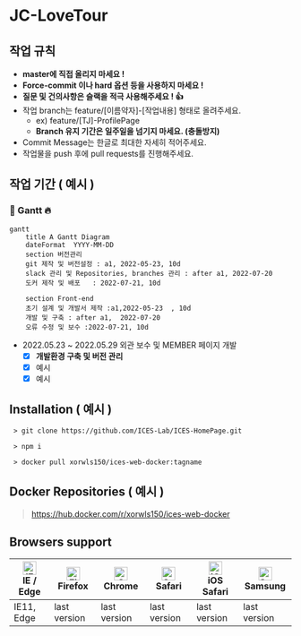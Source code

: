 # JC-LoveTour


## 작업 규칙
 - **master에 직접 올리지 마세요 !**
 - **Force-commit 이나 hard 옵션 등을 사용하지 마세요 !**
 - **질문 및 건의사항은 슬랙을 적극 사용해주세요 ! :+1:**
 - 작업 branch는 feature/[이름약자]-[작업내용] 형태로 올려주세요. 
   - ex) feature/[TJ]-ProfilePage
   - **Branch 유지 기간은 일주일을 넘기지 마세요. (충돌방지)**
 - Commit Message는 한글로 최대한 자세히 적어주세요.
 - 작업물을 push 후에 pull requests를 진행해주세요.


## 작업 기간 ( 예시 )
### 📖 Gantt :fire:

```mermaid
gantt 
    title A Gantt Diagram
    dateFormat  YYYY-MM-DD
    section 버전관리
    git 제작 및 버전설정 : a1, 2022-05-23, 10d
    slack 관리 및 Repositories, branches 관리 : after a1, 2022-07-20
    도커 제작 및 배포   : 2022-07-21, 10d
    
    section Front-end
    초기 설계 및 개발서 제작 :a1,2022-05-23  , 10d
    개발 및 구축 : after a1,  2022-07-20
    오류 수정 및 보수 :2022-07-21, 10d
```
- 2022.05.23 ~ 2022.05.29 외관 보수 및 MEMBER 페이지 개발
  - [X] **개발환경 구축 및 버전 관리**
  - [X] 예시
  - [X] 예시

## Installation ( 예시 )
```
 > git clone https://github.com/ICES-Lab/ICES-HomePage.git
 
 > npm i
 
 > docker pull xorwls150/ices-web-docker:tagname
```

## Docker Repositories ( 예시 )

> https://hub.docker.com/r/xorwls150/ices-web-docker



## Browsers support

| [<img src="https://raw.githubusercontent.com/alrra/browser-logos/master/src/edge/edge_48x48.png" alt="IE / Edge" width="24px" height="24px" />](http://godban.github.io/browsers-support-badges/)<br/>IE / Edge | [<img src="https://raw.githubusercontent.com/alrra/browser-logos/master/src/firefox/firefox_48x48.png" alt="Firefox" width="24px" height="24px" />](http://godban.github.io/browsers-support-badges/)<br/>Firefox | [<img src="https://raw.githubusercontent.com/alrra/browser-logos/master/src/chrome/chrome_48x48.png" alt="Chrome" width="24px" height="24px" />](http://godban.github.io/browsers-support-badges/)<br/>Chrome | [<img src="https://raw.githubusercontent.com/alrra/browser-logos/master/src/safari/safari_48x48.png" alt="Safari" width="24px" height="24px" />](http://godban.github.io/browsers-support-badges/)<br/>Safari | [<img src="https://raw.githubusercontent.com/alrra/browser-logos/master/src/safari-ios/safari-ios_48x48.png" alt="iOS Safari" width="24px" height="24px" />](http://godban.github.io/browsers-support-badges/)<br/>iOS Safari | [<img src="https://raw.githubusercontent.com/alrra/browser-logos/master/src/samsung-internet/samsung-internet_48x48.png" alt="Samsung" width="24px" height="24px" />](http://godban.github.io/browsers-support-badges/)<br/>Samsung |
| --------- | --------- | --------- | --------- | --------- | --------- |
| IE11, Edge| last version| last version| last version| last version| last version
